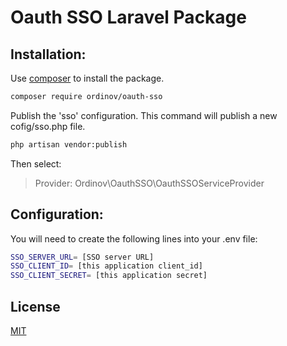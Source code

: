 # Oauth SSO Laravel Package

## Installation:

Use [composer](https://getcomposer.org/) to install the package.

```bash
composer require ordinov/oauth-sso
```

Publish the 'sso' configuration. This command will publish a new cofig/sso.php file.

```bash
php artisan vendor:publish
```

Then select:

> Provider: Ordinov\OauthSSO\OauthSSOServiceProvider

## Configuration:
You will need to create the following lines into your .env file:

```bash
SSO_SERVER_URL= [SSO server URL]
SSO_CLIENT_ID= [this application client_id]
SSO_CLIENT_SECRET= [this application secret]
```

## License
[MIT](https://choosealicense.com/licenses/mit/)
